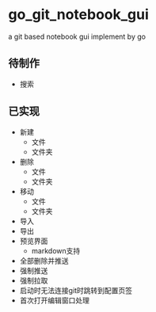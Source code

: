 # go_git_notebook_gui

a git based notebook gui implement by go

## 待制作

- 搜索

## 已实现

- 新建
	- 文件
	- 文件夹
- 删除
	- 文件
	- 文件夹
- 移动
	- 文件
	- 文件夹
- 导入
- 导出
- 预览界面
	- markdown支持
- 全部删除并推送
- 强制推送
- 强制拉取
- 启动时无法连接git时跳转到配置页签
- 首次打开编辑窗口处理
